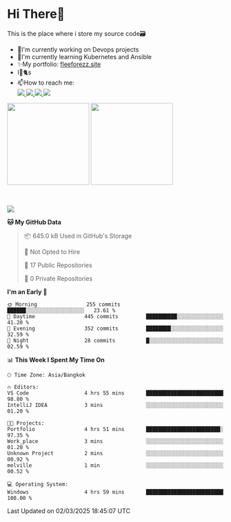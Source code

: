 # Hi There👋

This is the place where i store my source code🗃️
<ul>
    <li>🔭I'm currently working on Devops projects</li>
    <li>🌿I'm currently learning Kubernetes and Ansible</li>
    <li>✨My portfolio: <a href="https://fleeforezz.site" target="_blank">fleeforezz.site</a> </li>
    <li>I💖🐈s</li>
    <li>📫How to reach me: </li>
    <a href="https://www.facebook.com/profile.php?id=100091778170480" target="_blank">
        <img src="https://img.shields.io/badge/Facebook-1877F2?style=for-the-badge&logo=facebook&logoColor=white">
    </a>
    <a href="https://www.instagram.com/tmn_nhat/" target="_blank">
        <img src="https://img.shields.io/badge/Instagram-E4405F?style=for-the-badge&logo=instagram&logoColor=white">
    </a>
    <a href="https://www.linkedin.com/in/nh%E1%BA%ADt-tr%C6%B0%C6%A1ng-420723278/" target="_blank">
        <img src="https://img.shields.io/badge/LinkedIn-0077B5?style=for-the-badge&logo=linkedin&logoColor=white">
    </a>
    <a href="https://fleeforezz.site" target="_blank">
        <img src="https://img.shields.io/badge/🦄 Portfolio-e0e0e0?style=for-the-badge&logo=&logoColor=080A13">
    </a>
</ul>

<div>
    <img height="190em" align="center" src="https://github-readme-stats.vercel.app/api?username=Fleeforezz&show_icons=true&theme=radical" />
    <img height="190em" align="center" src="https://github-readme-stats.vercel.app/api/top-langs/?username=fleeforezz&layout=compact&theme=nightowl" />
</div>
<br></br>
<p align="left">
  <a href="https://skillicons.dev">
    <img src="https://skillicons.dev/icons?i=aws,git,kubernetes,docker,terraform,jenkins,gitlab,ansible,grafana,bash,nginx,java" />
  </a>
</p>

<!--START_SECTION:waka-->
**🐱 My GitHub Data** 

> 📦 645.0 kB Used in GitHub's Storage 
 > 
> 🚫 Not Opted to Hire
 > 
> 📜 17 Public Repositories 
 > 
> 🔑 0 Private Repositories 
 > 
**I'm an Early 🐤** 

```text
🌞 Morning                255 commits         ██████░░░░░░░░░░░░░░░░░░░   23.61 % 
🌆 Daytime                445 commits         ██████████░░░░░░░░░░░░░░░   41.20 % 
🌃 Evening                352 commits         ████████░░░░░░░░░░░░░░░░░   32.59 % 
🌙 Night                  28 commits          █░░░░░░░░░░░░░░░░░░░░░░░░   02.59 % 
```


📊 **This Week I Spent My Time On** 

```text
🕑︎ Time Zone: Asia/Bangkok

🔥 Editors: 
VS Code                  4 hrs 55 mins       █████████████████████████   98.80 % 
IntelliJ IDEA            3 mins              ░░░░░░░░░░░░░░░░░░░░░░░░░   01.20 % 

🐱‍💻 Projects: 
Portfolio                4 hrs 51 mins       ████████████████████████░   97.35 % 
Work_place               3 mins              ░░░░░░░░░░░░░░░░░░░░░░░░░   01.20 % 
Unknown Project          2 mins              ░░░░░░░░░░░░░░░░░░░░░░░░░   00.92 % 
melville                 1 min               ░░░░░░░░░░░░░░░░░░░░░░░░░   00.52 % 

💻 Operating System: 
Windows                  4 hrs 59 mins       █████████████████████████   100.00 % 
```


 Last Updated on 02/03/2025 18:45:07 UTC
<!--END_SECTION:waka-->
